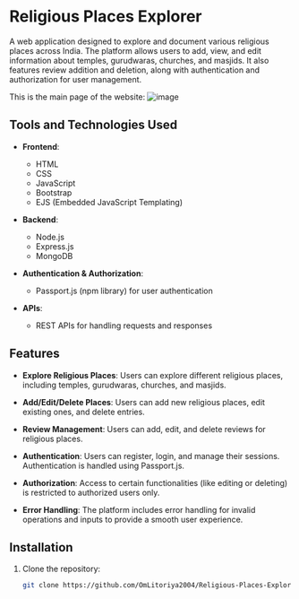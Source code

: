 # Religious Places Explorer

A web application designed to explore and document various religious places across India. The platform allows users to add, view, and edit information about temples, gurudwaras, churches, and masjids. It also features review addition and deletion, along with authentication and authorization for user management.

This is the main page of the website:
![image](https://github.com/user-attachments/assets/49551400-4aa9-4fc1-9f0e-df048ef42bd1)


## Tools and Technologies Used

- **Frontend**: 
  - HTML
  - CSS
  - JavaScript
  - Bootstrap
  - EJS (Embedded JavaScript Templating)
  
- **Backend**: 
  - Node.js
  - Express.js
  - MongoDB

- **Authentication & Authorization**:
  - Passport.js (npm library) for user authentication

- **APIs**:
  - REST APIs for handling requests and responses

## Features

- **Explore Religious Places**: Users can explore different religious places, including temples, gurudwaras, churches, and masjids.
  
- **Add/Edit/Delete Places**: Users can add new religious places, edit existing ones, and delete entries.
  
- **Review Management**: Users can add, edit, and delete reviews for religious places.

- **Authentication**: Users can register, login, and manage their sessions. Authentication is handled using Passport.js.
  
- **Authorization**: Access to certain functionalities (like editing or deleting) is restricted to authorized users only.

- **Error Handling**: The platform includes error handling for invalid operations and inputs to provide a smooth user experience.

## Installation

1. Clone the repository:

   ```bash
   git clone https://github.com/OmLitoriya2004/Religious-Places-Explorer.git
